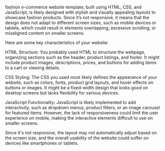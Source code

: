 fashion e-commerce website template, built using HTML, CSS, and JavaScript, is likely designed with stylish and visually appealing layouts to showcase fashion products. Since it’s not responsive, it means that the design does not adapt to different screen sizes, such as mobile devices or tablets, which could result in elements overlapping, excessive scrolling, or misaligned content on smaller screens.

Here are some key characteristics of your website:

HTML Structure: You probably used HTML to structure the webpage, organizing sections such as the header, product listings, and footer. It might include product images, descriptions, prices, and buttons for adding items to a cart or viewing details.

CSS Styling: The CSS you used most likely defines the appearance of your website, such as colors, fonts, product grid layouts, and hover effects on buttons or images. It might be a fixed-width design that looks good on desktop screens but lacks flexibility for various devices.

JavaScript Functionality: JavaScript is likely implemented to add interactivity, such as dropdown menus, product filters, or an image carousel for featured items. However, the lack of responsiveness could limit the user experience on mobile, making the interactive elements difficult to use on smaller screens.

Since it's not responsive, the layout may not automatically adjust based on the screen size, and the overall usability of the website could suffer on devices like smartphones or tablets.
